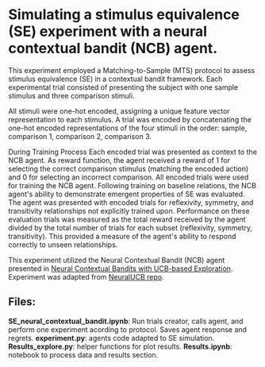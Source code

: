 # Simulating a stimulus equivalence (SE) experiment with a neural contextual bandit (NCB) agent.

This experiment employed a Matching-to-Sample (MTS) protocol to assess stimulus equivalence (SE) in a contextual bandit framework. Each experimental trial consisted of presenting the subject with one sample stimulus and three comparison stimuli.

All stimuli were one-hot encoded, assigning a unique feature vector representation to each stimulus. A trial was encoded by concatenating the one-hot encoded representations of the four stimuli in the order: sample, comparison 1, comparison 2, comparison 3.

During Training Process Each encoded trial was presented as context to the NCB agent. As reward function, the agent received a reward of 1 for selecting the correct comparison stimulus (matching the encoded action) and 0 for selecting an incorrect comparison. All encoded trials were used for training the NCB agent. Following training on baseline relations, the NCB agent's ability to demonstrate emergent properties of SE was evaluated. The agent was presented with encoded trials for reflexivity, symmetry, and transitivity relationships not explicitly trained upon. Performance on these evaluation trials was measured as the total reward received by the agent divided by the total number of trials for each subset (reflexivity, symmetry, transitivity). This provided a measure of the agent's ability to respond correctly to unseen relationships.

This experiment utilized the Neural Contextual Bandit (NCB) agent presented in [Neural Contextual Bandits with UCB-based Exploration](https://paperswithcode.com/paper/neural-contextual-bandits-with-upper). Experiment was adapted from [NeuralUCB repo](https://github.com/uclaml/NeuralUCB).

## Files:
**SE_neural_contextual_bandit.ipynb**: Run trials creator, calls agent, and perform one experiment acording to protocol. Saves agent response and regrets.
**experiment.py**: agents code adapted to SE simulation.
**Results_explore.py**: helper functions for plot results.
**Results.ipynb**: notebook to process data and results section.

